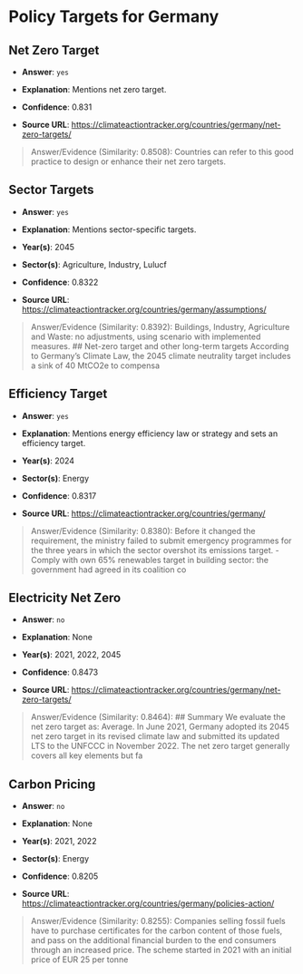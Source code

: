 # Policy Targets for Germany


## Net Zero Target

- **Answer**: `yes`

- **Explanation**: Mentions net zero target.

- **Confidence**: 0.831

- **Source URL**: https://climateactiontracker.org/countries/germany/net-zero-targets/

> Answer/Evidence (Similarity: 0.8508): Countries can refer to this good practice to design or enhance their net zero targets.


## Sector Targets

- **Answer**: `yes`

- **Explanation**: Mentions sector-specific targets.

- **Year(s)**: 2045

- **Sector(s)**: Agriculture, Industry, Lulucf

- **Confidence**: 0.8322

- **Source URL**: https://climateactiontracker.org/countries/germany/assumptions/

> Answer/Evidence (Similarity: 0.8392): Buildings, Industry, Agriculture and Waste: no adjustments, using scenario with implemented measures. ## Net-zero target and other long-term targets   According to Germany’s Climate Law, the 2045 climate neutrality target includes a sink of 40 MtCO2e to compensa


## Efficiency Target

- **Answer**: `yes`

- **Explanation**: Mentions energy efficiency law or strategy and sets an efficiency target.

- **Year(s)**: 2024

- **Sector(s)**: Energy

- **Confidence**: 0.8317

- **Source URL**: https://climateactiontracker.org/countries/germany/

> Answer/Evidence (Similarity: 0.8380): Before it changed the requirement, the ministry failed to submit emergency programmes for the three years in which the sector overshot its emissions target. - Comply with own 65% renewables target in building sector: the government had agreed in its coalition co


## Electricity Net Zero

- **Answer**: `no`

- **Explanation**: None

- **Year(s)**: 2021, 2022, 2045

- **Confidence**: 0.8473

- **Source URL**: https://climateactiontracker.org/countries/germany/net-zero-targets/

> Answer/Evidence (Similarity: 0.8464): ## Summary   We evaluate the net zero target as: Average. In June 2021, Germany adopted its 2045 net zero target in its revised climate law and submitted its updated LTS to the UNFCCC in November 2022. The net zero target generally covers all key elements but fa


## Carbon Pricing

- **Answer**: `no`

- **Explanation**: None

- **Year(s)**: 2021, 2022

- **Sector(s)**: Energy

- **Confidence**: 0.8205

- **Source URL**: https://climateactiontracker.org/countries/germany/policies-action/

> Answer/Evidence (Similarity: 0.8255): Companies selling fossil fuels have to purchase certificates for the carbon content of those fuels, and pass on the additional financial burden to the end consumers through an increased price. The scheme started in 2021 with an initial price of EUR 25 per tonne 

